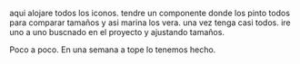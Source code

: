 aqui alojare todos los iconos. tendre un componente donde los pinto todos para comparar tamaños y asi marina los vera. una vez tenga casi todos. ire uno a uno buscnado en el proyecto y ajustando tamaños.

Poco a poco. En una semana a tope lo tenemos hecho.